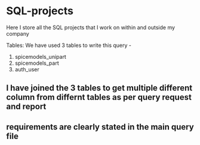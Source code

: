 # SQL-projects
Here I store all the SQL projects that I work on within and outside my company

Tables:
We have used 3 tables to write this query -
1. spicemodels_unipart
2. spicemodels_part
3. auth_user

## I have joined the 3 tables to get multiple different column from differnt tables as per query request and report
## requirements are clearly stated in the main query file
